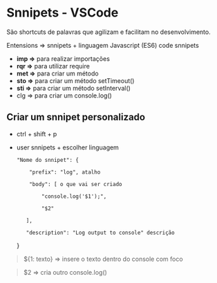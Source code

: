 # Snnipets - VSCode

São shortcuts de palavras que agilizam e facilitam no desenvolvimento. 

Entensions => snnipets + linguagem
Javascript (ES6) code snnipets
- **imp =>** para realizar importações
- **rqr =>** para utilizar require
- **met =>** para criar um método
- **sto =>** para criar um método setTimeout()
- **sti =>** para criar um método setInterval()
- clg => para criar um console.log()

## Criar um snnipet personalizado
- ctrl + shift + p
- user snnipets + escolher linguagem

      "Nome do snnipet": {

          "prefix": "log", atalho

          "body": [ o que vai ser criado

              "console.log('$1');",

              "$2"

         ],

         "description": "Log output to console" descrição

     }




> ${1: texto} => insere o texto dentro do console com foco

> $2 => cria outro console.log()
